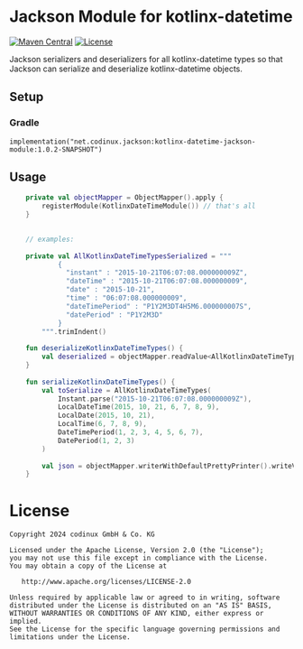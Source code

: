 # Jackson Module for kotlinx-datetime
[![Maven Central](https://maven-badges.herokuapp.com/maven-central/net.codinux.jackson/kotlinx-datetime-jackson-module/badge.svg)](https://maven-badges.herokuapp.com/maven-central/net.codinux.jackson/kotlinx-datetime-jackson-module)
[![License](https://img.shields.io/badge/License-Apache_2.0-blue.svg)](https://opensource.org/licenses/Apache-2.0)

Jackson serializers and deserializers for all kotlinx-datetime types so that Jackson can serialize and deserialize kotlinx-datetime objects.

## Setup

### Gradle

```
implementation("net.codinux.jackson:kotlinx-datetime-jackson-module:1.0.2-SNAPSHOT")
```

## Usage

```kotlin
    private val objectMapper = ObjectMapper().apply {
        registerModule(KotlinxDateTimeModule()) // that's all
    }
    

    // examples:
    
    private val AllKotlinxDateTimeTypesSerialized = """
            {
              "instant" : "2015-10-21T06:07:08.000000009Z",
              "dateTime" : "2015-10-21T06:07:08.000000009",
              "date" : "2015-10-21",
              "time" : "06:07:08.000000009",
              "dateTimePeriod" : "P1Y2M3DT4H5M6.000000007S",
              "datePeriod" : "P1Y2M3D"
            }
        """.trimIndent()
    
    fun deserializeKotlinxDateTimeTypes() {
        val deserialized = objectMapper.readValue<AllKotlinxDateTimeTypes>(AllKotlinxDateTimeTypesSerialized)
    }
    
    fun serializeKotlinxDateTimeTypes() {
        val toSerialize = AllKotlinxDateTimeTypes(
            Instant.parse("2015-10-21T06:07:08.000000009Z"),
            LocalDateTime(2015, 10, 21, 6, 7, 8, 9),
            LocalDate(2015, 10, 21),
            LocalTime(6, 7, 8, 9),
            DateTimePeriod(1, 2, 3, 4, 5, 6, 7),
            DatePeriod(1, 2, 3)
        )
    
        val json = objectMapper.writerWithDefaultPrettyPrinter().writeValueAsString(toSerialize)
    }
```


# License

    Copyright 2024 codinux GmbH & Co. KG

    Licensed under the Apache License, Version 2.0 (the "License");
    you may not use this file except in compliance with the License.
    You may obtain a copy of the License at

       http://www.apache.org/licenses/LICENSE-2.0

    Unless required by applicable law or agreed to in writing, software
    distributed under the License is distributed on an "AS IS" BASIS,
    WITHOUT WARRANTIES OR CONDITIONS OF ANY KIND, either express or implied.
    See the License for the specific language governing permissions and
    limitations under the License.
